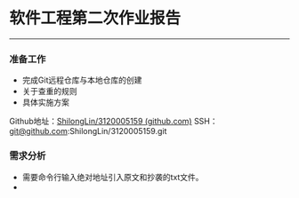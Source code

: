# 软件工程第二次作业报告

***

### 准备工作

- 完成Git远程仓库与本地仓库的创建
- 关于查重的规则
- 具体实施方案

Github地址：[ShilongLin/3120005159 (github.com)](https://github.com/ShilongLin/3120005159)
SSH：git@github.com:ShilongLin/3120005159.git

### 需求分析

- 需要命令行输入绝对地址引入原文和抄袭的txt文件。
- 